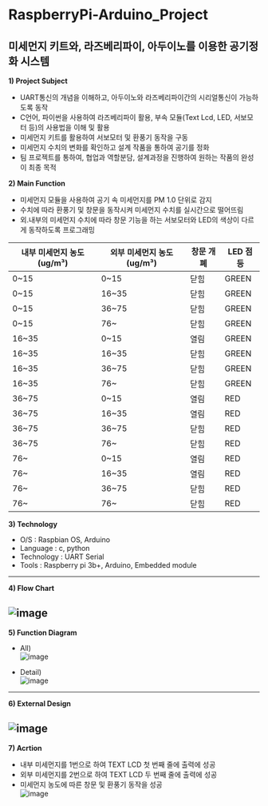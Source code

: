 # RaspberryPi-Arduino_Project

## 미세먼지 키트와, 라즈베리파이, 아두이노를 이용한 공기정화 시스템

**1) Project Subject**
  - UART통신의 개념을 이해하고, 아두이노와 라즈베리파이간의 시리얼통신이 가능하도록 동작  
  - C언어, 파이썬을 사용하여 라즈베리파이 활용, 부속 모듈(Text Lcd, LED, 서보모터 등)의 사용법을 이해 및 활용  
  - 미세먼지 키트를 활용하여 서보모터 및 환풍기 동작을 구동  
  - 미세먼지 수치의 변화를 확인하고 설계 작품을 통하여 공기를 정화  
  - 팀 프로젝트를 통하여, 협업과 역할분담, 설계과정을 진행하여 원하는 작품의 완성이 최종 목적  
 
**2) Main Function**
  - 미세먼지 모듈을 사용하여 공기 속 미세먼지를 PM 1.0 단위로 감지  
  - 수치에 따라 환풍기 및 창문을 동작시켜 미세먼지 수치를 실시간으로 떨어뜨림  
  - 외.내부의 미세먼지 수치에 따라 창문 기능을 하는 서보모터와 LED의 색상이 다르게 동작하도록 프로그래밍  

내부 미세먼지 농도(ug/m³) | 외부 미세먼지 농도(ug/m³) | 창문 개폐 | LED 점등
-- | -- | -- | --
0~15 | 0~15 | 닫힘 | GREEN
0~15 | 16~35 | 닫힘 | GREEN
0~15 | 36~75 | 닫힘 | GREEN
0~15 | 76~ | 닫힘 | GREEN
16~35 | 0~15 | 열림 | GREEN
16~35 | 16~35 | 닫힘 | GREEN
16~35 | 36~75 | 닫힘 | GREEN
16~35 | 76~ | 닫힘 | GREEN
36~75 | 0~15 | 열림 | RED
36~75 | 16~35 | 열림 | RED
36~75 | 36~75 | 닫힘 | RED
36~75 | 76~ | 닫힘 | RED
76~ | 0~15 | 열림 | RED
76~ | 16~35 | 열림 | RED
76~ | 36~75 | 닫힘 | RED
76~ | 76~ | 닫힘 | RED

 **3) Technology**
  - O/S : Raspbian OS, Arduino
  - Language : c, python
  - Technology : UART Serial
  - Tools : Raspberry pi 3b+, Arduino, Embedded module
---

**4) Flow Chart**

![image](https://user-images.githubusercontent.com/76051264/102713824-238d5480-430e-11eb-89bd-adbf5c3521bf.png)  
---

**5) Function Diagram**
  -  All)  
![image](https://user-images.githubusercontent.com/76051264/102713811-08224980-430e-11eb-98f4-9b99b3f0515d.png)  

  - Detail)  
![image](https://user-images.githubusercontent.com/76051264/102713812-0a84a380-430e-11eb-9163-76980f6a9b71.png)  
----

**6) External Design**

![image](https://user-images.githubusercontent.com/76051264/102713846-40298c80-430e-11eb-9d35-2daf7abc952b.png)  
----

**7) Acrtion**
- 내부 미세먼지를 1번으로 하여 TEXT LCD 첫 번째 줄에 출력에 성공
- 외부 미세먼지를 2번으로 하여 TEXT LCD 두 번째 줄에 출력에 성공
- 미세먼지 농도에 따른 창문 및 환풍기 동작을 성공  
![image](https://user-images.githubusercontent.com/76051264/102713895-9696cb00-430e-11eb-9466-34b7e8fe031c.png)

